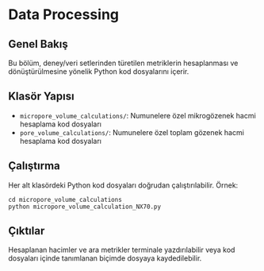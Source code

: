 Data Processing
===============

Genel Bakış
-----------
Bu bölüm, deney/veri setlerinden türetilen metriklerin hesaplanması ve dönüştürülmesine yönelik Python kod dosyalarını içerir.

Klasör Yapısı
-------------
- `micropore_volume_calculations/`: Numunelere özel mikrogözenek hacmi hesaplama kod dosyaları
- `pore_volume_calculations/`: Numunelere özel toplam gözenek hacmi hesaplama kod dosyaları

Çalıştırma
----------
Her alt klasördeki Python kod dosyaları doğrudan çalıştırılabilir. Örnek:

```
cd micropore_volume_calculations
python micropore_volume_calculation_NX70.py
```

Çıktılar
--------
Hesaplanan hacimler ve ara metrikler terminale yazdırılabilir veya kod dosyaları içinde tanımlanan biçimde dosyaya kaydedilebilir.


